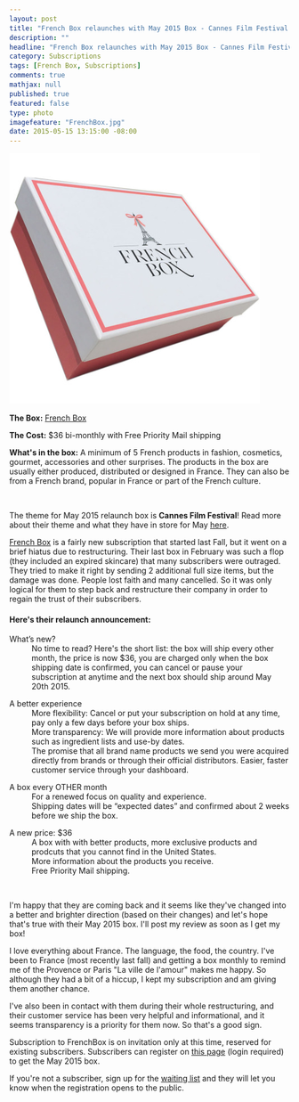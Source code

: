 ```yaml
---
layout: post
title: "French Box relaunches with May 2015 Box - Cannes Film Festival theme!"
description: ""
headline: "French Box relaunches with May 2015 Box - Cannes Film Festival theme!"
category: Subscriptions
tags: [French Box, Subscriptions]
comments: true
mathjax: null
published: true
featured: false
type: photo
imagefeature: "FrenchBox.jpg"
date: 2015-05-15 13:15:00 -08:00
---
```


![French Box](/images/FrenchBox.jpg)
<p><b>The Box:</b> <a href="https://getfrenchbox.com">French Box</a></p>
<p><b>The Cost:</b> $36 bi-monthly with Free Priority Mail shipping</p>
<p><b>What's in the box:</b> A minimum of 5 French products in fashion, cosmetics, gourmet, accessories and other surprises. 
The products in the box are usually either produced, distributed or designed in France.
They can also be from a French brand, popular in France or part of the French culture.</p>
<br>

<p>The theme for May 2015 relaunch box is <b>Cannes Film Festival</b>! Read more about their theme and what they have in store for May <a href="https://getfrenchbox.com/frenchbox-may-2015-the-cannes-film-festival/">here</a>.</p>

<p><a href="https://getfrenchbox.com">French Box</a> is a fairly new subscription that started last Fall, but it went on a brief hiatus due to restructuring. 
Their last box in February was such a flop (they included an expired skincare) that many subscribers were outraged. They tried to make it right by sending 2 additional full size items, but the damage was done. 
People lost faith and many cancelled. So it was only logical for them to step back and restructure their company in order to regain the trust of their subscribers.</p>

<H4>Here's their relaunch announcement:</H4>
<DL>
<DT>What’s new?</DT>
<DD>No time to read? Here's the short list: the box will ship every other month, the price is now $36, you are charged only when the box shipping date is confirmed, you can cancel or pause your subscription at anytime and the next box should ship around May 20th 2015.</DD>
<p>
<DT>A better experience</DT>
<DD>More flexibility: Cancel or put your subscription on hold at any time, pay only a few days before your box ships.</DD>
<DD>More transparency: We will provide more information about products such as ingredient lists and use-by dates.</DD>
<DD>The promise that all brand name products we send you were acquired directly from brands or through their official distributors.
Easier, faster customer service through your dashboard.</DD>
</p>
<DT>A box every OTHER month</DT>
<DD>For a renewed focus on quality and experience.</DD>
<DD>Shipping dates will be “expected dates” and confirmed about 2 weeks before we ship the box.</DD>
<p>
<DT>A new price: $36<DT>
<DD>A box with with better products, more exclusive products and prodcuts that you cannot find in the United States.</DD>
<DD>More information about the products you receive.</DD>
<DD>Free Priority Mail shipping.</DD>
</p>
<br>
<p>I'm happy that they are coming back and it seems like they've changed into a better and brighter direction (based on their changes) and let's hope that's true with their May 2015 box. I'll post my review as soon as I get my box!</p>

<p>I love everything about France. The language, the food, the country. I've been to France (most recently last fall) and getting a box monthly to remind me of the Provence or Paris "La ville de l'amour" makes me happy. 
So although they had a bit of a hiccup, I kept my subscription and am giving them another chance.</p> 

<p>I've also been in contact with them during their whole restructuring, and their customer service has been very helpful and informational, and it seems transparency is 
a priority for them now. So that's a good sign.</p>

<p>Subscription to FrenchBox is on invitation only at this time, reserved for existing subscribers. Subscribers can register on <a href="https://getfrenchbox.com/subscription/">this page</a> (login required) to get the May 2015 box.</p>

<p>If you're not a subscriber, sign up for the <a href="https://getfrenchbox.com/subscription/">waiting list</a> and they will let you know when the registration opens to the public.</p>
